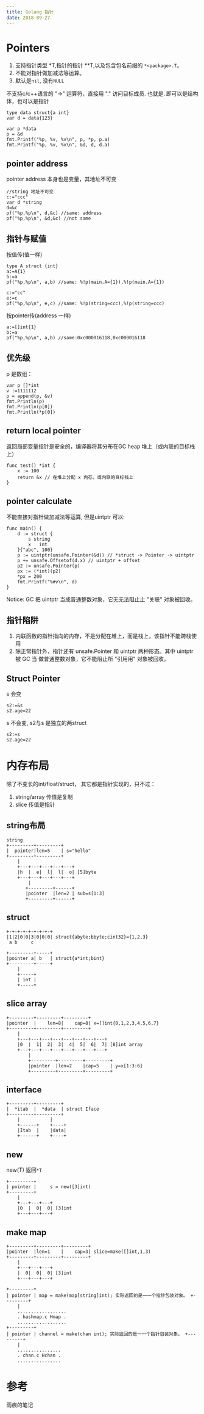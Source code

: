 ```yaml
---
title: Golang 指针
date: 2018-09-27
---
```

# Pointers
1. 支持指针类型 *T,指针的指针 **T,以及包含包名前缀的 `*<package>.T`。
2. 不能对指针做加减法等运算。
3. 默认是`nil`, 没有`NULL`

不支持c/c++语言的 "->" 运算符，直接用 "." 访问目标成员. 也就是`.`即可以是结构体，也可以是指针

    type data struct{a int}
    var d = data{123}

    var p *data
    p = &d
    fmt.Printf("%p, %v, %v\n", p, *p, p.a)
    fmt.Printf("%p, %v, %v\n", &d, d, d.a)

## pointer address 
pointer address 本身也是变量，其地址不可变

    //string 地址不可变
    c:="ccc"
    var d *string
    d=&c
    pf("%p,%p\n", d,&c) //same: address
    pf("%p,%p\n", &d,&c) //not same

## 指针与赋值
按值传(值一样)

    type A struct {int}
    a:=A{1}
    b:=a
    pf("%p,%p\n", a,b) //same: %!p(main.A={1}),%!p(main.A={1})

    c:="cc"
    e:=c
    pf("%p,%p\n", e,c) //same: %!p(string=ccc),%!p(string=ccc)

按pointer传(address 一样)

    a:=[]int{1}
    b:=a
    pf("%p,%p\n", a,b) //same:0xc000016118,0xc000016118

## 优先级
p 是数组：

    var p []*int
    v :=1111112
    p = append(p, &v)
    fmt.Println(p)
    fmt.Println(p[0])
    fmt.Println(*p[0])


## return local pointer
返回局部变量指针是安全的，编译器将其分布在GC heap 堆上（或内联的目标栈上）

    func test() *int {
        x := 100
        return &x // 在堆上分配 x 内存。或内联的目标栈上
    }

## pointer calculate
不能直接对指针做加减法等运算, 但是uintptr 可以:

    func main() {
        d := struct {
            s string
            x   int
        }{"abc", 100}
        p := uintptr(unsafe.Pointer(&d)) // *struct -> Pointer -> uintptr
        p += unsafe.Offsetof(d.x) // uintptr + offset
        p2 := unsafe.Pointer(p)
        px := (*int)(p2)
        *px = 200
        fmt.Printf("%#v\n", d)
    }

Notice: GC 把 uintptr 当成普通整数对象，它⽆无法阻⽌止 "关联" 对象被回收。

## 指针陷阱
1. 内联函数的指针指向的内存，不是分配在堆上，而是栈上，该指针不能跨栈使用
2. 除正常指针外，指针还有 unsafe.Pointer 和 uintptr 两种形态。其中 uintptr 被 GC 当 做普通整数对象，它不能阻⽌所 "引⽤用" 对象被回收。

## Struct Pointer
s 会变

    s2:=&s
    s2.age=22

s 不会变, s2与s 是独立的两struct

    s2:=s
    s2.age=22

# 内存布局
除了不变长的int/float/struct， 其它都是指针实现的，只不过：
1. string/array 传值是复制
1. slice 传值是指针

## string布局

    string
    +---------+---------+ 
    |  pointer|len=5    | s="hello" 
    +---------+---------+
        |
        +---+---+---+---+---+ 
        |h  |  e|  l|  l|  o| [5]byte 
        +---+---+---+---+---+
            |
           +---------+------+ 
           |pointer  |len=2 | sub=s[1:3]
           +---------+------+

## struct
    +-+-+-+-+-+-+-+-+
    |1|2|0|0|3|0|0|0| struct{abyte;bbyte;cint32}={1,2,3} 
     a b     c

    +---------+-----+
    |pointer a| b   | struct{a*int;bint} 
    +---------+-----+
        |
        +-----+ 
        | int | 
        +-----+

## slice array
    +---------+---------+---------+
    |pointer  |    len=8|    cap=8| x=[]int{0,1,2,3,4,5,6,7} 
    +---------+---------+---------+
        |
        +---+---+---+---+---+---+---+---+ 
        |0  |  1|  2|  3|  4|  5|  6|  7| [8]int array
        +---+---+---+---+---+---+---+---+
            |
            +---------+---------+---------+ 
            |pointer  |len=2    |cap=5    | y=x[1:3:6] 
            +---------+---------+---------+

## interface
    +---------+---------+
    |  *itab  |  *data  | struct Iface
    +---------+---------+
        |           | 
        +------+    +----+ 
        |Itab  |    |data| 
        +------+    +----+

## new
new(T) 返回`*T`

    +---------+
    | pointer |     s = new([3]int)
    +---------+
        |
        +---+---+---+ 
        |0  |  0|  0| [3]int 
        +---+---+---+

## make map
    +---------+---------+---------+ 
    |pointer  |len=1    |    cap=3| slice=make([]int,1,3) 
    +---------+---------+---------+
        |
        +---+---+---+ 
        |  0|  0|  0| [3]int 
        +---+---+---+

    +---------+
    | pointer | map = make(map[string]int); 实际返回的是⼀一个指针包装对象。 +---------+
        |
        ..................
        . hashmap.c Hmap .
        ..................
    +---------+
    | pointer | channel = make(chan int); 实际返回的是⼀一个指针包装对象。 +---------+
        |
        ................
        . chan.c Hchan .
        ................

# 参考
雨痕的笔记
